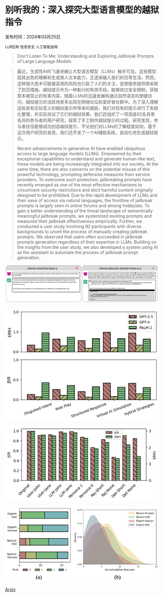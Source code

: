 # 别听我的：深入探究大型语言模型的越狱指令

发布时间：2024年03月25日

`LLM应用` `信息安全` `人工智能滥用`

> Don't Listen To Me: Understanding and Exploring Jailbreak Prompts of Large Language Models

> 最近，生成性AI的飞速进展让大型语言模型（LLMs）触手可及。这些模型因其出色的理解和生成类人文本能力，正逐渐融入我们的日常生活。然而，这种强大技术可能被滥用的风险也引起了人们的关注，促使服务提供商采取了防范措施。越狱提示作为一种新兴的有效手段，能够绕过安全限制，获取原本被禁止的有害内容。随着LLMs的迅速发展和通过自然语言的便捷访问，越狱提示的活跃场景多出现在网络论坛和爱好者社群中。为了深入理解这些具有实际意义的越狱提示所带来的威胁，我们对现有的提示进行了系统化整理，并实际测试了它们的越狱效果。我们还组织了一项涵盖92名背景各异的参与者的用户研究，探索了手工制作越狱提示的过程。研究发现，参与者往往能够成功创造越狱提示，不论他们对LLMs的了解程度如何。基于这次用户研究的发现，我们还开发了一个AI辅助系统，自动化地生成越狱提示。

> Recent advancements in generative AI have enabled ubiquitous access to large language models (LLMs). Empowered by their exceptional capabilities to understand and generate human-like text, these models are being increasingly integrated into our society. At the same time, there are also concerns on the potential misuse of this powerful technology, prompting defensive measures from service providers. To overcome such protection, jailbreaking prompts have recently emerged as one of the most effective mechanisms to circumvent security restrictions and elicit harmful content originally designed to be prohibited.
  Due to the rapid development of LLMs and their ease of access via natural languages, the frontline of jailbreak prompts is largely seen in online forums and among hobbyists. To gain a better understanding of the threat landscape of semantically meaningful jailbreak prompts, we systemized existing prompts and measured their jailbreak effectiveness empirically. Further, we conducted a user study involving 92 participants with diverse backgrounds to unveil the process of manually creating jailbreak prompts. We observed that users often succeeded in jailbreak prompts generation regardless of their expertise in LLMs. Building on the insights from the user study, we also developed a system using AI as the assistant to automate the process of jailbreak prompt generation.

![别听我的：深入探究大型语言模型的越狱指令](../../../paper_images/2403.17336/x1.png)

![别听我的：深入探究大型语言模型的越狱指令](../../../paper_images/2403.17336/Fig_Models.png)

![别听我的：深入探究大型语言模型的越狱指令](../../../paper_images/2403.17336/Fig_Ablation.png)

![别听我的：深入探究大型语言模型的越狱指令](../../../paper_images/2403.17336/Fig_StackKDE.png)

[Arxiv](https://arxiv.org/abs/2403.17336)